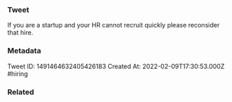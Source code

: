 ### Tweet
If you are a startup and your HR cannot recruit quickly please reconsider that hire.

### Metadata
Tweet ID: 1491464632405426183
Created At: 2022-02-09T17:30:53.000Z
#hiring 

### Related

